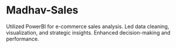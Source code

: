 # Madhav-Sales
Utilized PowerBI for e-commerce sales analysis. Led data cleaning, visualization, and strategic insights. Enhanced decision-making and performance.

